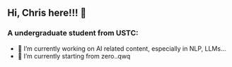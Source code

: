 ## Hi, Chris here!!! 👋
### A undergraduate student from USTC:
- 🔭 I’m currently working on AI related content, especially in NLP, LLMs...
- 🌱 I’m currently starting from zero..qwq
<!--
**grandY0uzzx/grandY0uzzx** is a ✨ _special_ ✨ repository because its `README.md` (this file) appears on your GitHub profile.

Here are some ideas to get you started:

- 🔭 I’m currently working on ...
- 🌱 I’m currently learning ...
- 👯 I’m looking to collaborate on ...
- 🤔 I’m looking for help with ...
- 💬 Ask me about ...
- 📫 How to reach me: ...
- 😄 Pronouns: ...
- ⚡ Fun fact: ...
-->

